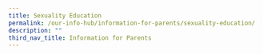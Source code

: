 ```yaml
---
title: Sexuality Education
permalink: /our-info-hub/information-for-parents/sexuality-education/
description: ""
third_nav_title: Information for Parents
---
```

